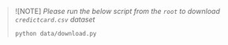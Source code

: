 > ![NOTE]
> *Please run the below script from the `root` to download `credictcard.csv` dataset*
> ```
> python data/download.py
>```
